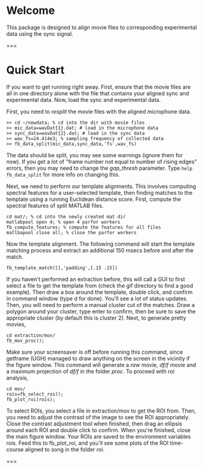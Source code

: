 # Welcome

This package is designed to align movie files to corresponding experimental data using the sync signal.

===

# Quick Start


If you want to get running right away.  First, ensure that the movie files are all in one directory alone with the file that contains your aligned sync and experimental data.  Now, load the sync and experimental data. 

First, you need to *resplit* the movie files with the aligned microphone data.    

```
>> cd ~/newdata; % cd into the dir with movie files
>> mic_data=wavDat{1}.dat; # load in the microphone data
>> sync_data=wavDat{2}.dat; # load in the sync data
>> wav_fs=24.414e3; % sampling frequency of collected data
>> fb_data_split(mic_data,sync_data,'fs',wav_fs)
```
The data should be split, you may see some warnings (ignore them for now).  If you get a lot of "frame number not equal to number of rising edges" errors, then you may need to change the *gap_thresh* parameter.   Type `help fb_data_split` for more info on changing this. 

Next, we need to perform our template alignments.  This involves computing spectral features for a user-selected template, then finding matches to the template using a running Euclidean distance score.  First, compute the spectral features of *split* MATLAB files.

```
cd mat/; % cd into the newly created mat dir
matlabpool open 4; % open 4 parfor workers
fb_compute_features; % compute the features for all files
matlbapool close all; % close the parfor workers
```

Now the template alignment. The following command will start the template matching process and extract an additional 150 msecs before and after the match. 

```
fb_template_match([],'padding',[.15 .15])
```

If you haven't performed an extraction before, this will call a GUI to first select a file to get the template from (check the gif directory to find a good example).  Then draw a box around the template, double click, and confirm in command window (type d for done).  You'll see a lot of status updates.  Then, you will need to perform a manual cluster cut of the matches.  Draw a polygon around your cluster, type enter to confirm, then be sure to save the appropriate cluster (by default this is cluster 2).  Next, to generate pretty movies,

```
cd extraction/mov/
fb_mov_proc();
```

Make sure your screensaver is off before running this command, since getframe (UGH) managed to draw anything on the screen in the vicinity if the figure window.  This command will generate a *raw* movie, *df/f* movie and a maximum projection of *df/f* in the folder *proc*.  To proceed with roi analysis,

```
cd mov/
rois=fb_select_roi();
fb_plot_roi(rois);
```

To select ROIs, you select a file in extraction/mov to get the ROI from. Then, you need to adjust the contrast of the image to see the ROI appropriately.  Close the contrast adjustment tool when finished, then drag an ellipsis around each ROI and double click to confirm.  When you're finished, close the main figure window.  Your ROIs are saved to the environment variables rois.  Feed this to fb_plot_roi, and you'll see some plots of the ROI time-course aligned to song in the folder *roi*.


===
